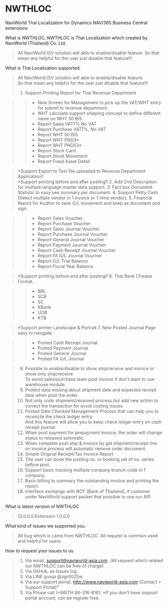 # NWTHLOC
NaviWorld Thai Localization for Dynamics NAV/365 Business Central extensions

What is NWTHLOC, NWTHLOC is Thai Localization which created by NaviWorld (Thailand) Co. Ltd.
>All NaviWorld ISV solution will able to enable/disable feature.
>So that mean any helpful for the user just disable that feature!!!

What is Thai Localization supported.
>All NaviWorld ISV solution will able to enable/disable feature.<br>
So that mean any helpful for the user just disable that feature!!!
>1. Support Printing Report for Thai Revenue Department.

  >>- New Screen for Management to pick up the VAT/WHT entry for submit to revenue department.
  >>- WHT calculate support shipping concept to define different name on WHT 50 BIS
  >>- Report Sales VAT7% No VAT
  >>- Report Purchase VAT7%, No VAT
  >>- Report WHT 50 BIS
  >>- Report WHT PND3*
  >>- Report WHT PND53*
  >>- Report Stock Card
  >>- Report Stock Movement
  >>- Report Fixed Asset Detail

>*Support Export to Text file uploaded to Revenue Department Application!! <br>
*Support printing before and after posting!!
>2. Add 2nd Description for multiple language master data support.
>3. Fact box Document Statistic to easy see summary per document.
>4. Support Petty Cash (Select multiple vendor in 1 invoice or 1-time vendor).
>5. Financial Report for Auditor to save G/L movement and keep as document and sign.

  >>- Report Sales Voucher.
  >>- Report Purchase Voucher
  >>- Report Sales Journal Voucher.
  >>- Report Purchase Journal Voucher
  >>- Report General Journal Voucher
  >>- Report Payment Journal Voucher
  >>- Report Cash Receipt Journal Voucher
  >>- Report FA G/L Journal Voucher
  >>- Report G/L Trial Balance
  >>- Report Fiscal Year Balance

>*Support printing before and after posting!!
>6. Thai Bank Cheque Format.

  >>- BBL
  >>- SCB
  >>- SC
  >>- KBank
  >>- UOB
  >>- KTB

>*Support printer Landscape & Portrait
>7. New Posted Journal Page easy to navigate.

  >>- Posted Cash Receipt Journal
  >>- Posted Payment Journal
  >>- Posted General Journal
  >>- Posted FA G/L Journal

>8. Possible to enable/disable to show ship/receive and invoice or show only ship/receive<br>
To avoid sales/purchase team post invoice if don't want to use warehouse module
>9. Protect data missing about shipment date and expected receipt date when post the order.
>10. Not only undo shipment/received process but add new action to correct the transaction for avoid costing issues.
>11. Posted Date Checked Management Process that can help you to reconcile the check ledger entry<br>
And this feature will allow you to keep check ledger entry on cash receipt journal.
>12. When post payment for prepayment invoice, the order will change status to released automatic.
>13. When complete post ship & invoice by get shipment/receipt line on invoice process will automatic remove order document.
>14. Simple Original Receipt/Tax Invoice Report
>15. The user can book the posting no. or booking set of no. series before post.
>16. Support basic tracking multiple company branch code in 1 company.
>18. Basic billing to summary the outstanding invoice and printing the report.
>19. Interface exchange with BOT (Bank of Thailand), if customer under NaviWorld support packet that possible to use our API

What is latest version of NWTHLOC
 > 13.0.0.0
 > Extension 1.0.0.0

What kind of issues we supported you.
 > All bug which is came from NWTHLOC.
 > All request is common used and helpful for users.

How to request your issues to us.
 > 1. Via email, support@naviworld-asia.com. (All request which related our NWTHLOC can be free of charge)
 > 2. Via GitHub, as Issues log.
 > 3. Via LINE group @zgr0025w.
 > 4. Via our support portal, http://www.naviworld-asia.com   (Contact > Support Portal)*
 > 5. Via Phone call (+66)TH 86-316-8161.
 *If you don't have support portal account, can be register free.
